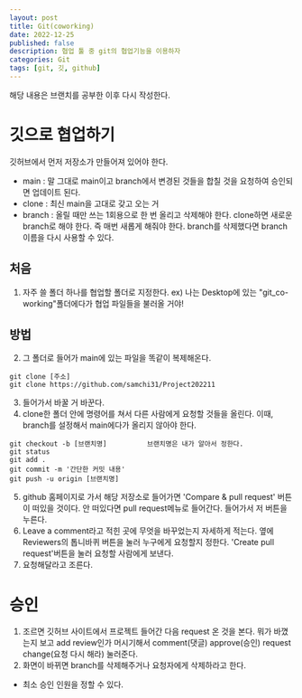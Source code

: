 ```yaml
---
layout: post
title: Git(coworking)
date: 2022-12-25
published: false
description: 협업 툴 중 git의 협업기능을 이용하자
categories: Git
tags: [git, 깃, github]
---
```

해당 내용은 브랜치를 공부한 이후 다시 작성한다.
# 깃으로 협업하기
깃허브에서 먼저 저장소가 만들어져 있어야 한다.
- main : 말 그대로 main이고 branch에서 변경된 것들을 합칠 것을 요청하여 승인되면 업데이트 된다.
- clone : 최신 main을 고대로 갖고 오는 거
- branch : 올릴 때만 쓰는 1회용으로  한 번 올리고 삭제해야 한다. clone하면 새로운 branch로 해야 한다. 
즉 매번 새롭게 해줘야 한다. branch를 삭제했다면 branch 이름을 다시 사용할 수 있다.
## 처음
1. 자주 쓸 폴더 하나를 협업할 폴더로 지정한다.
ex) 나는 Desktop에 있는 "git_co-working"폴더에다가 협업 파일들을 불러올 거야!
## 방법
2. 그 폴더로 들어가 main에 있는 파일을 똑같이 복제해온다.
```
git clone [주소]
git clone https://github.com/samchi31/Project202211
```
3. 들어가서 바꿀 거 바꾼다.
4. clone한 폴더 안에 명령어를 쳐서 다른 사람에게 요청할 것들을 올린다. 이때, branch를 설정해서 main에다가 올리지 않아야 한다.
```
git checkout -b [브랜치명]          브랜치명은 내가 알아서 정한다.
git status
git add .
git commit -m '간단한 커밋 내용'
git push -u origin [브랜치명]
```
5. github 홈페이지로 가서 해당 저장소로 들어가면 'Compare & pull request' 버튼이 떠있을 것이다.
안 떠있다면 pull request메뉴로 들어간다.
들어가서 저 버튼을 누른다.
6. Leave a comment라고 적힌 곳에 무엇을 바꾸었는지 자세하게 적는다.
옆에 Reviewers의 톱니바퀴 버튼을 눌러 누구에게 요청할지 정한다.
'Create pull request'버튼을 눌러 요청할 사람에게 보낸다.
7. 요청해달라고 조른다.
# 승인
1. 조르면 깃허브 사이트에서 프로젝트 들어간 다음 request 온 것을 본다. 
뭐가 바꼈는지 보고 add review인가 머시기해서 comment(댓글) approve(승인) request change(요청 다시 해라) 눌러준다.
2. 화면이 바뀌면 branch를 삭제해주거나 요청자에게 삭제하라고 한다.
* 최소 승인 인원을 정할 수 있다.
